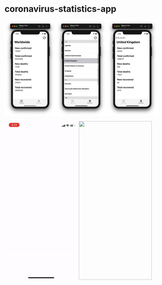 # coronavirus-statistics-app

<img src="https://github.com/DavidGorzoliya/Media/blob/main/Corona.png?raw=true"/>

<img src="https://github.com/N-ihad/media/blob/master/coronavirus-app.gif" width="240" height="520" /> <img src="https://github.com/DavidGorzoliya/Media/blob/main/coronavirus-app1.gif?raw=true" width="240" height="520" />
